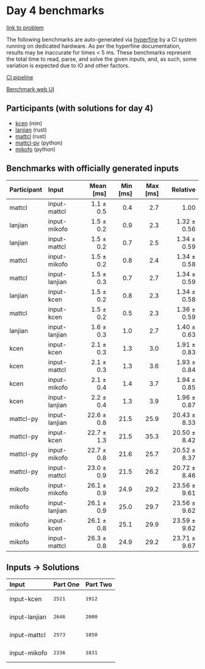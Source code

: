# Day 4 benchmarks

[link to problem](https://adventofcode.com/2024/day/4)

The following benchmarks are auto-generated via
[hyperfine](https://github.com/sharkdp/hyperfine) by a CI system running on
dedicated hardware. As per the hyperfine documentation, results may be
inaccurate for times < 5 ms. These benchmarks represent the total time to read,
parse, and solve the given inputs, and, as such, some variation is expected due
to IO and other factors.

[CI pipeline](http://ci.papercode.net:8080/teams/main/pipelines/aoc2024)

[Benchmark web UI](https://aoc.ancalagon.black)


## Participants (with solutions for day 4)

- [kcen](https://github.com/kcen/aoc2024) (nim)
- [lanjian](https://github.com/lanjian/aoc-2024) (rust)
- [mattcl](https://github.com/mattcl/aoc2024) (rust)
- [mattcl-py](https://github.com/mattcl/aoc2024-py) (python)
- [mikofo](https://github.com/mikofo/aoc2024) (python)


## Benchmarks with officially generated inputs

| Participant | Input | Mean [ms] | Min [ms] | Max [ms] | Relative |
|:---|:---|---:|---:|---:|---:|
| mattcl | input-mattcl | 1.1 ± 0.5 | 0.4 | 2.7 | 1.00 |
| lanjian | input-mikofo | 1.5 ± 0.2 | 0.9 | 2.3 | 1.32 ± 0.56 |
| lanjian | input-mattcl | 1.5 ± 0.2 | 0.7 | 2.5 | 1.34 ± 0.59 |
| mattcl | input-mikofo | 1.5 ± 0.2 | 0.8 | 2.4 | 1.34 ± 0.58 |
| mattcl | input-lanjian | 1.5 ± 0.3 | 0.7 | 2.7 | 1.34 ± 0.59 |
| lanjian | input-kcen | 1.5 ± 0.2 | 0.8 | 2.3 | 1.34 ± 0.58 |
| mattcl | input-kcen | 1.5 ± 0.2 | 0.5 | 2.3 | 1.36 ± 0.59 |
| lanjian | input-lanjian | 1.6 ± 0.3 | 1.0 | 2.7 | 1.40 ± 0.63 |
| kcen | input-kcen | 2.1 ± 0.3 | 1.3 | 3.0 | 1.91 ± 0.83 |
| kcen | input-mattcl | 2.1 ± 0.3 | 1.3 | 3.6 | 1.93 ± 0.84 |
| kcen | input-mikofo | 2.1 ± 0.4 | 1.4 | 3.7 | 1.94 ± 0.85 |
| kcen | input-lanjian | 2.2 ± 0.4 | 1.3 | 3.9 | 1.96 ± 0.87 |
| mattcl-py | input-lanjian | 22.6 ± 0.8 | 21.5 | 25.9 | 20.43 ± 8.33 |
| mattcl-py | input-kcen | 22.7 ± 1.3 | 21.5 | 35.3 | 20.50 ± 8.42 |
| mattcl-py | input-mikofo | 22.7 ± 0.8 | 21.6 | 25.7 | 20.52 ± 8.37 |
| mattcl-py | input-mattcl | 23.0 ± 0.9 | 21.5 | 26.2 | 20.72 ± 8.46 |
| mikofo | input-mikofo | 26.1 ± 0.9 | 24.9 | 29.2 | 23.56 ± 9.61 |
| mikofo | input-lanjian | 26.1 ± 0.9 | 25.0 | 29.7 | 23.56 ± 9.62 |
| mikofo | input-kcen | 26.1 ± 0.8 | 25.1 | 29.9 | 23.59 ± 9.62 |
| mikofo | input-mattcl | 26.3 ± 0.8 | 24.9 | 29.2 | 23.71 ± 9.67 |


## Inputs -> Solutions

| Input | Part One | Part Two |
|:---|:---|:---|
|input-kcen|<pre>2521</pre>|<pre>1912</pre>|
|input-lanjian|<pre>2646</pre>|<pre>2000</pre>|
|input-mattcl|<pre>2573</pre>|<pre>1850</pre>|
|input-mikofo|<pre>2336</pre>|<pre>1831</pre>|